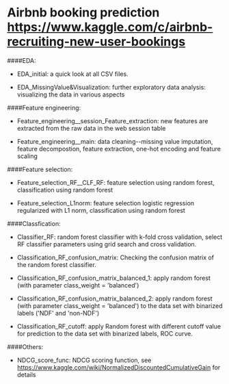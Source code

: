 # Airbnb booking prediction  https://www.kaggle.com/c/airbnb-recruiting-new-user-bookings

####EDA:
- EDA_initial: a quick look at all CSV files.

- EDA_MissingValue&Visualization: further exploratory data analysis: visualizing the data in various aspects



####Feature engineering: 
- Feature_engineering__session_Feature_extraction: new features are extracted from the raw data in the web session table

- Feature_engineering__main: data cleaning--missing value imputation, feature decompostion, feature extraction, one-hot encoding and feature scaling


####Feature selection:

- Feature_selection_RF__CLF_RF: feature selection using random forest, classification using random forest

- Feature_selection_L1norm: feature selection logistic regression regularized with L1 norm, classification using random forest


####Classfication:

- Classifier_RF: random forest classifier with k-fold cross validation, select RF classifier parameters using grid search and cross validation. 

- Classification_RF_confusion_matrix: Checking the confusion matrix of the random forest classifier.

- Classification_RF_confusion_matrix_balanced_1: apply random  forest (with parameter class_weight = 'balanced')

- Classification_RF_confusion_matrix_balanced_2: apply random forest (with parameter class_weight = 'balanced') to the data set with binarized labels ('NDF' and 'non-NDF')

- Classification_RF_cutoff: apply Random forest with different cutoff value for prediction to the data set with binarized labels, ROC curve.


####Others:

- NDCG_score_func: NDCG scoring function, see https://www.kaggle.com/wiki/NormalizedDiscountedCumulativeGain for details
